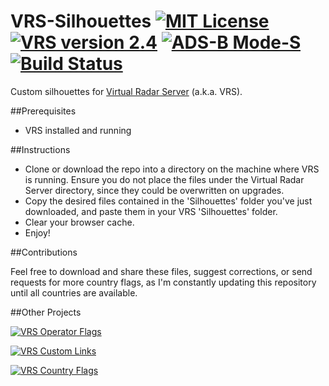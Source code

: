 # VRS-Silhouettes [![MIT License](https://img.shields.io/badge/License-MIT-red.svg)](LICENSE) [![VRS version 2.4](https://img.shields.io/badge/VRS_version-2.4-blue.svg)](http://virtualradarserver.co.uk/Download.aspx) [![ADS-B Mode-S](https://img.shields.io/badge/ADS--B-Mode--S-lightgrey.svg)](#) [![Build Status](https://scrutinizer-ci.com/g/dedevillela/VRS-Silhouettes/badges/build.png?b=master)](https://scrutinizer-ci.com/g/dedevillela/VRS-Silhouettes/build-status/master)
Custom silhouettes for [Virtual Radar Server](http://www.virtualradarserver.co.uk "Virtual Radar Server's Homepage") (a.k.a. VRS).

##Prerequisites
- VRS installed and running

##Instructions

- Clone or download the repo into a directory on the machine where VRS is running. Ensure you do not place the files under the Virtual Radar Server directory, since they could be overwritten on upgrades.
- Copy the desired files contained in the 'Silhouettes' folder you've just downloaded, and paste them in your VRS 'Silhouettes' folder.
- Clear your browser cache.
- Enjoy!

##Contributions

Feel free to download and share these files, suggest corrections, or send requests for more country flags, as I'm constantly updating this repository until all countries are available.

##Other Projects

[![VRS Operator Flags](https://img.shields.io/badge/VRS-Operator_Flags-red.svg)](https://github.com/dedevillela/VRS-Operator-Flags)

[![VRS Custom Links](https://img.shields.io/badge/VRS-Custom_Links-yellow.svg)](https://github.com/dedevillela/VRS-Custom-links/)

[![VRS Country Flags](https://img.shields.io/badge/VRS-Country_Flags-green.svg)](https://github.com/dedevillela/VRS-Country-Flags)
